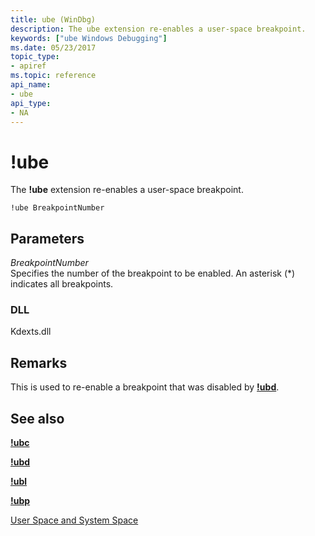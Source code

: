 ```yaml
---
title: ube (WinDbg)
description: The ube extension re-enables a user-space breakpoint.
keywords: ["ube Windows Debugging"]
ms.date: 05/23/2017
topic_type:
- apiref
ms.topic: reference
api_name:
- ube
api_type:
- NA
---
```


# !ube


The **!ube** extension re-enables a user-space breakpoint.

```dbgcmd
!ube BreakpointNumber 
```

## <span id="ddk__ube_dbg"></span><span id="DDK__UBE_DBG"></span>Parameters


<span id="_______BreakpointNumber______"></span><span id="_______breakpointnumber______"></span><span id="_______BREAKPOINTNUMBER______"></span> *BreakpointNumber*   
Specifies the number of the breakpoint to be enabled. An asterisk (\*) indicates all breakpoints.

### DLL

Kdexts.dll

 

## Remarks

This is used to re-enable a breakpoint that was disabled by [**!ubd**](-ubd.md).

## See also


[**!ubc**](-ubc.md)

[**!ubd**](-ubd.md)

[**!ubl**](-ubl.md)

[**!ubp**](-ubp.md)

[User Space and System Space](../debugger/user-space-and-system-space.md)

 

 






